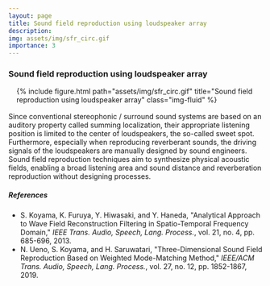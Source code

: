 ```yaml
---
layout: page
title: Sound field reproduction using loudspeaker array
description: 
img: assets/img/sfr_circ.gif
importance: 3
---
```


### Sound field reproduction using loudspeaker array

<div style="margin: 1rem;">
<div class="row">
    <div class="col-sm mt-3 mt-md-0">
    {% include figure.html path="assets/img/sfr_circ.gif" title="Sound field reproduction using loudspeaker array" class="img-fluid" %}
    </div>
</div>
</div>

Since conventional stereophonic / surround sound systems are based on an auditory property called summing localization, their appropriate listening position is limited to the center of loudspeakers, the so-called sweet spot. Furthermore, especially when reproducing reverberant sounds, the driving signals of the loudspeakers are manually designed by sound engineers. 
Sound field reproduction techniques aim to synthesize physical acoustic fields, enabling a broad listening area and sound distance and reverberation reproduction without designing processes. 

##### References
- S. Koyama, K. Furuya, Y. Hiwasaki, and Y. Haneda, "Analytical Approach to Wave Field Reconstruction Filtering in Spatio-Temporal Frequency Domain," *IEEE Trans. Audio, Speech, Lang. Process.*, vol. 21, no. 4, pp. 685-696, 2013. <a href="https://doi.org/10.1109/TASL.2012.2229985" target="_blank"><i class="fas fa-external-link-alt"></i></a>
- N. Ueno, S. Koyama, and H. Saruwatari, "Three-Dimensional Sound Field Reproduction Based on Weighted Mode-Matching Method," *IEEE/ACM Trans. Audio, Speech, Lang. Process.*, vol. 27, no. 12, pp. 1852-1867, 2019. <a href="https://doi.org/10.1109/TASLP.2019.2934834" target="_blank"><i class="fas fa-external-link-alt"></i></a>

